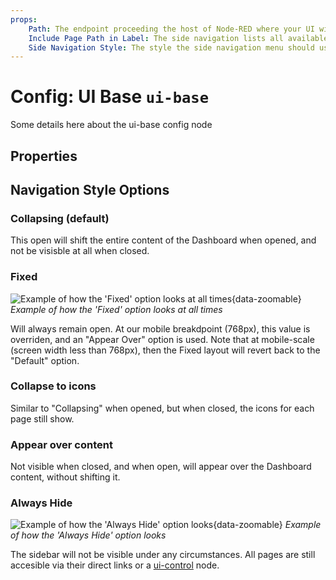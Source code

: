 ```yaml
---
props:
    Path: The endpoint proceeding the host of Node-RED where your UI will be accessible
    Include Page Path in Label: The side navigation lists all available Pages for the Dashboard. By default, this will just show the page name, but this option allows you to also show the page's path.
    Side Navigation Style: The style the side navigation menu should use (default, fixed, icon, temporary, none)
---
```


<script setup>
    import AddedIn from '../../components/AddedIn.vue';
    import SideBySideImages from '../../components/SideBySideImages.vue';
</script>

# Config: UI Base `ui-base`

Some details here about the ui-base config node

## Properties

<PropsTable :hide-dynamic="true"/>

## Navigation Style Options <AddedIn version="1.2.0" />

### Collapsing (default)

<SideBySideImages
    caption="Example of how the 'Collapsing' option looks when open (left) and closed (right)."
    left="../../public/images/node-examples/ui-base-layout-default-open.png"
    right="../../public/images/node-examples/ui-base-layout-sidebar-closed.png"
/>

This open will shift the entire content of the Dashboard when opened, and not be visisble at all when closed.

### Fixed

![Example of how the 'Fixed' option looks at all times](/images/node-examples/ui-base-layout-fixed.png "Example of how the 'Fixed' option looks at all times"){data-zoomable}
_Example of how the 'Fixed' option looks at all times_

Will always remain open. At our mobile breakdpoint (768px), this value is overriden, and an "Appear Over" option is used. Note that at mobile-scale (screen width less than 768px), then the Fixed layout will revert back to the "Default" option.

### Collapse to icons

Similar to "Collapsing" when opened, but when closed, the icons for each page still show.

<SideBySideImages
    caption="Example of how the 'Collapsing' option looks when open (left) and closed (right)."
    left="../../public/images/node-examples/ui-base-layout-default-open.png"
    right="../../public/images/node-examples/ui-base-layout-icon-closed.png"
/>

### Appear over content

<SideBySideImages
    caption="Example of how the 'Collapsing' option looks when open (left) and closed (right)."
    left="../../public/images/node-examples/ui-base-layout-over-open.png"
    right="../../public/images/node-examples/ui-base-layout-sidebar-closed.png"
/>

Not visible when closed, and when open, will appear over the Dashboard content, without shifting it.

### Always Hide

![Example of how the 'Always Hide' option looks](/images/node-examples/ui-base-layout-hide.png "Example of how the 'Always Hide' option looks"){data-zoomable}
_Example of how the 'Always Hide' option looks_

The sidebar will not be visible under any circumstances. All pages are still accesible via their direct links or a [ui-control](../widgets/ui-control.md) node.